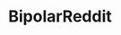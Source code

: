 ---
title: BipolarReddit
crosslinks:
- BPD
- BipolarSOs
- keto
- science
- schizophrenia
- Nootropics
- The_Donald
- SkincareAddicts
- AskReddit
- C25K
- ADHD
- Psychosis
- personalfinance
- AlwaysForward
- WTF
- Serendipity
- IAmA
- mentalhealth
- YoureDoingItRight
---